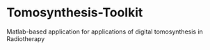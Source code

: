 # Tomosynthesis-Toolkit
Matlab-based application for applications of digital tomosynthesis in Radiotherapy
